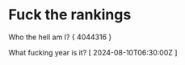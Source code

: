 # Fuck the rankings

Who the hell am I?
{ 4044316 }

What fucking year is it?
[ 2024-08-10T06:30:00Z ]
